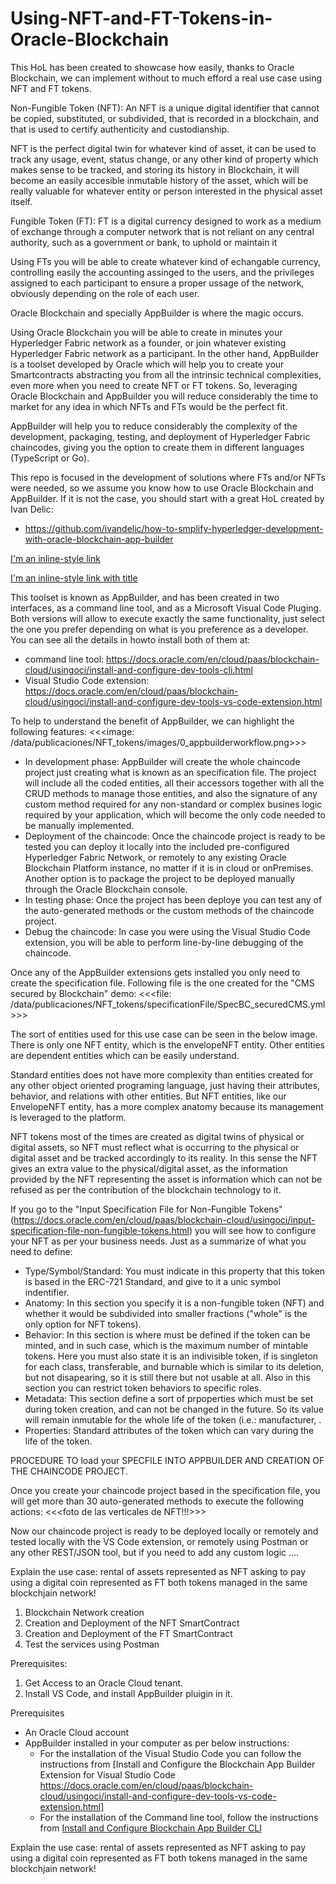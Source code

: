 # Using-NFT-and-FT-Tokens-in-Oracle-Blockchain
This HoL has been created to showcase how easily, thanks to Oracle Blockchain, we can implement without to much efford a real use case using NFT and FT tokens.

Non-Fungible Token (NFT): An NFT is a unique digital identifier that cannot be copied, substituted, or subdivided, that is recorded in a blockchain, and that is used to certify authenticity and custodianship. 

NFT is the perfect digital twin for whatever kind of asset, it can be used to track any usage, event, status change, or any other kind of property which makes sense to be tracked, and storing its history in Blockchain, it will become an easily accesible inmutable history of the asset, which will be really valuable for whatever entity or person interested in the physical asset itself.


Fungible Token (FT): FT is a digital currency designed to work as a medium of exchange through a computer network that is not reliant on any central authority, such as a government or bank, to uphold or maintain it

Using FTs you will be able to create whatever kind of echangable currency, controlling easily the accounting assinged to the users, and the privileges assigned to each participant to ensure a proper ussage of the network, obviously depending on the role of each user. 



Oracle Blockchain and specially AppBuilder is where the magic occurs. 

Using Oracle Blockchain you will be able to create in minutes your Hyperledger Fabric network as a founder, or join whatever existing Hyperledger Fabric network as a participant. In the other hand, AppBuilder is a toolset developed by Oracle which will help you to create your Smartcontracts abstracting you from all the intrinsic technical complexities, even more when you need to create NFT or FT tokens. So, leveraging Oracle Blockchain and AppBuilder you will reduce considerably the time to market for any idea in which NFTs and FTs would be the perfect fit.

AppBuilder will help you to reduce considerably the complexity of the development, packaging, testing, and deployment of Hyperledger Fabric chaincodes, giving you the option to create them in different languages (TypeScript or Go).

This repo is focused in the development of solutions where FTs and/or NFTs were needed, so we assume you know how to use Oracle Blockchain and AppBuilder. If it is not the case, you should start with a great HoL created by Ivan Delic:
- https://github.com/ivandelic/how-to-smplify-hyperledger-development-with-oracle-blockchain-app-builder

[I'm an inline-style link](https://www.google.com)

[I'm an inline-style link with title](https://www.google.com "Google's Homepage")


This toolset is known as AppBuilder, and has been created in two interfaces, as a command line tool, and as a Microsoft Visual Code Pluging. Both versions will allow to execute exactly the same functionality, just select the one you prefer depending on what is you preference as a developer. You can see all the details in howto install both of them at:
 - command line tool:
	https://docs.oracle.com/en/cloud/paas/blockchain-cloud/usingoci/install-and-configure-dev-tools-cli.html
 - Visual Studio Code extension:
	https://docs.oracle.com/en/cloud/paas/blockchain-cloud/usingoci/install-and-configure-dev-tools-vs-code-extension.html

To help to understand the benefit of AppBuilder, we can highlight the following features:
<<<image: /data/publicaciones/NFT_tokens/images/0_appbuilderworkflow.png>>>
- In development phase: AppBuilder will create the whole chaincode project just creating what is known as an specification file. The project will include all the coded entities, all their accessors together with all the CRUD methods to manage those entities, and also the signature of any custom method required for any non-standard or complex busines logic required by your application, which will become the only code needed to be manually implemented.
- Deployment of the chaincode: Once the chaincode project is ready to be tested you can deploy it locally into the included pre-configured Hyperledger Fabric Network, or remotely to any existing Oracle Blockchain Platform instance, no matter if it is in cloud or onPremises. Another option is to package the project to be deployed manually through the Oracle Blockchain console.  
- In testing phase: Once the project has been deploye you can test any of the auto-generated methods or the custom methods of the chaincode project.
- Debug the chaincode: In case you were using the Visual Studio Code extension, you will be able to perform line-by-line debugging of the chaincode.
  
Once any of the AppBuilder extensions gets installed you only need to create the specification file. Following file is the one created for the "CMS secured by Blockchain" demo:
<<<file: /data/publicaciones/NFT_tokens/specificationFile/SpecBC_securedCMS.yml>>>

The sort of entities used for this use case can be seen in the below image. There is only one NFT entity, which is the envelopeNFT entity. Other entities are dependent entities which can be easily understand.

Standard entities does not have more complexity than entities created for any other object oriented programing language, just having their attributes, behavior, and relations with other entities. But NFT entities, like our EnvelopeNFT entity, has a more complex anatomy because its management is leveraged to the platform.

NFT tokens most of the times are created as digital twins of physical or digital assets, so NFT must reflect what is occurring to the physical or digital asset and be tracked accordingly to its reality. In this sense the NFT gives an extra value to the physical/digital asset, as the information provided by the NFT representing the asset is information which can not be refused as per the contribution of the blockchain technology to it.

If you go to the "Input Specification File for Non-Fungible Tokens" (https://docs.oracle.com/en/cloud/paas/blockchain-cloud/usingoci/input-specification-file-non-fungible-tokens.html) you will see how to configure your NFT as per your business needs. Just as a summarize of what you need to define:
- Type/Symbol/Standard: You must indicate in this property that this token is based in the ERC-721 Standard, and give to it a unic symbol indentifier.
- Anatomy: In this section you specify it is a non-fungible token (NFT) and whether it would be subdivided into smaller fractions ("whole" is the only option for NFT tokens).
- Behavior: In this section is where must be defined if the token can be minted, and in such case, which is the maximum number of mintable tokens. Here you must also state it is an indivisible token, if is singleton for each class, transferable, and burnable which is similar to its deletion, but not disapearing, so it is still there but not usable at all. Also in this section you can restrict token behaviors to specific roles.
- Metadata: This section define a sort of prpoperties which must be set during token creation, and can not be changed in the future. So its value will remain inmutable for the whole life of the token (i.e.: manufacturer, .
- Properties: Standard attributes of the token which can vary during the life of the token. 



PROCEDURE TO load your SPECFILE INTO APPBUILDER AND CREATION OF THE CHAINCODE PROJECT.



Once you create your chaincode project based in the specification file, you will get more than 30 auto-generated methods to execute the following actions:
<<<foto de las verticales de NFT!!!>>>






Now our chaincode project is ready to be deployed locally or remotely and tested locally with the VS Code extension, or remotely using Postman or any other REST/JSON tool, but if you need to add any custom logic ....














Explain the use case:
rental of assets represented as NFT asking to pay using a digital coin represented as FT both tokens managed in the same blockchjain network!


1. Blockchain Network creation
2. Creation and Deployment of the NFT SmartContract
2. Creation and Deployment of the FT SmartContract
3. Test the services using Postman 






Prerequisites:
1. Get Access to an Oracle Cloud tenant.
2. Install VS Code, and install AppBuilder pluigin in it.




Prerequisites
- An Oracle Cloud account
- AppBuilder installed in your computer as per below instructions:
	- For the installation of the Visual Studio Code you can follow the instructions from [Install and Configure the Blockchain App Builder Extension for Visual Studio Code https://docs.oracle.com/en/cloud/paas/blockchain-cloud/usingoci/install-and-configure-dev-tools-vs-code-extension.html]
	- For the installation of the Command line tool, follow the instructions from [Install and Configure Blockchain App Builder CLI](https://docs.oracle.com/en/cloud/paas/blockchain-cloud/usingoci/install-and-configure-dev-tools-cli.html "Install and Configure Blockchain App Builder CLI")


Explain the use case:
rental of assets represented as NFT asking to pay using a digital coin represented as FT both tokens managed in the same blockchjain network!


